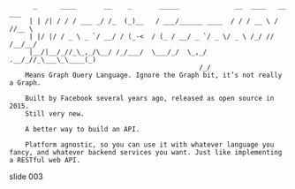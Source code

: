           _      ____       __    _       _____              __  ____   __ ___
         | | /| / / / ___ _/ /_  (_)__   / ___/______ ____  / / / __ \ / //__ \
         | |/ |/ / _ \ _ `/ __/ / (_-<  / (_ / __/ _ `/ _ \/ _ \ /_/ // /__/__/
         |__/|__/_//_\_,_/\__/ /_/___/  \___/_/  \_,_/ .__/_//_\___\_\____(_)
                                                    /_/
        Means Graph Query Language. Ignore the Graph bit, it’s not really a Graph.

        Built by Facebook several years ago, released as open source in 2015.
        Still very new.

        A better way to build an API.

        Platform agnostic, so you can use it with whatever language you fancy, and whatever backend services you want. Just like implementing a RESTful web API.

















































































slide 003
